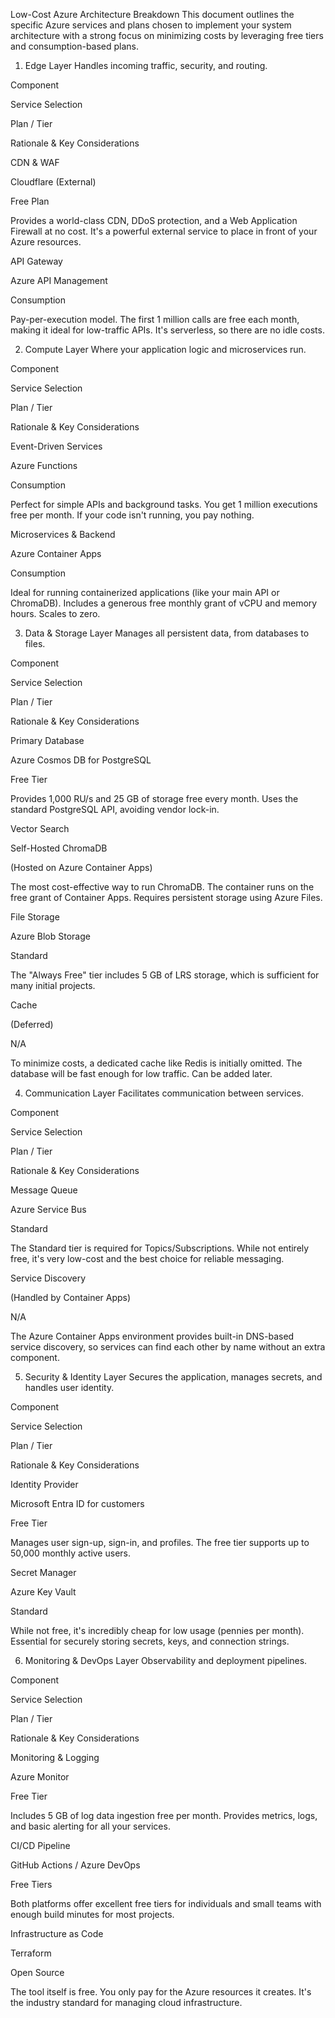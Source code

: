 Low-Cost Azure Architecture Breakdown
This document outlines the specific Azure services and plans chosen to implement your system architecture with a strong focus on minimizing costs by leveraging free tiers and consumption-based plans.

1. Edge Layer
Handles incoming traffic, security, and routing.

Component

Service Selection

Plan / Tier

Rationale & Key Considerations

CDN & WAF

Cloudflare (External)

Free Plan

Provides a world-class CDN, DDoS protection, and a Web Application Firewall at no cost. It's a powerful external service to place in front of your Azure resources.

API Gateway

Azure API Management

Consumption

Pay-per-execution model. The first 1 million calls are free each month, making it ideal for low-traffic APIs. It's serverless, so there are no idle costs.

2. Compute Layer
Where your application logic and microservices run.

Component

Service Selection

Plan / Tier

Rationale & Key Considerations

Event-Driven Services

Azure Functions

Consumption

Perfect for simple APIs and background tasks. You get 1 million executions free per month. If your code isn't running, you pay nothing.

Microservices & Backend

Azure Container Apps

Consumption

Ideal for running containerized applications (like your main API or ChromaDB). Includes a generous free monthly grant of vCPU and memory hours. Scales to zero.

3. Data & Storage Layer
Manages all persistent data, from databases to files.

Component

Service Selection

Plan / Tier

Rationale & Key Considerations

Primary Database

Azure Cosmos DB for PostgreSQL

Free Tier

Provides 1,000 RU/s and 25 GB of storage free every month. Uses the standard PostgreSQL API, avoiding vendor lock-in.

Vector Search

Self-Hosted ChromaDB

(Hosted on Azure Container Apps)

The most cost-effective way to run ChromaDB. The container runs on the free grant of Container Apps. Requires persistent storage using Azure Files.

File Storage

Azure Blob Storage

Standard

The "Always Free" tier includes 5 GB of LRS storage, which is sufficient for many initial projects.

Cache

(Deferred)

N/A

To minimize costs, a dedicated cache like Redis is initially omitted. The database will be fast enough for low traffic. Can be added later.

4. Communication Layer
Facilitates communication between services.

Component

Service Selection

Plan / Tier

Rationale & Key Considerations

Message Queue

Azure Service Bus

Standard

The Standard tier is required for Topics/Subscriptions. While not entirely free, it's very low-cost and the best choice for reliable messaging.

Service Discovery

(Handled by Container Apps)

N/A

The Azure Container Apps environment provides built-in DNS-based service discovery, so services can find each other by name without an extra component.

5. Security & Identity Layer
Secures the application, manages secrets, and handles user identity.

Component

Service Selection

Plan / Tier

Rationale & Key Considerations

Identity Provider

Microsoft Entra ID for customers

Free Tier

Manages user sign-up, sign-in, and profiles. The free tier supports up to 50,000 monthly active users.

Secret Manager

Azure Key Vault

Standard

While not free, it's incredibly cheap for low usage (pennies per month). Essential for securely storing secrets, keys, and connection strings.

6. Monitoring & DevOps Layer
Observability and deployment pipelines.

Component

Service Selection

Plan / Tier

Rationale & Key Considerations

Monitoring & Logging

Azure Monitor

Free Tier

Includes 5 GB of log data ingestion free per month. Provides metrics, logs, and basic alerting for all your services.

CI/CD Pipeline

GitHub Actions / Azure DevOps

Free Tiers

Both platforms offer excellent free tiers for individuals and small teams with enough build minutes for most projects.

Infrastructure as Code

Terraform

Open Source

The tool itself is free. You only pay for the Azure resources it creates. It's the industry standard for managing cloud infrastructure.

